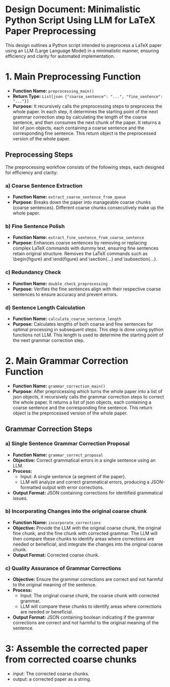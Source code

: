 # Design Document: Minimalistic Python Script Using LLM for LaTeX Paper Preprocessing

This design outlines a Python script intended to preprocess a LaTeX paper using an LLM (Large Language Model) in a minimalistic manner,
ensuring efficiency and clarity for automated implementation.

# 1. Main Preprocessing Function
- **Function Name:** `preprocessing_main()`
- **Return Type:** `List[json {"coarse_sentence": "...", "fine_sentence": "..."}]`
- **Purpose:** It recursively calls the preprocessing steps to preprocess the whole paper. In each step, it determines the starting point of the next grammar correction step by calculating the length of the coarse sentence, and then consumes the next chunk of the paper. It returns a list of json objects, each containing a coarse sentence and the corresponding fine sentence. This return object is the preprocessed version of the whole paper.

## Preprocessing Steps

The preprocessing workflow consists of the following steps, each designed for efficiency and clarity:

### a) Coarse Sentence Extraction
- **Function Name:** `extract_coarse_sentence_from_queue`
- **Purpose:** Breaks down the paper into manageable coarse chunks (coarse sentences). Different coarse chunks consecutively make up the whole paper.

### b) Fine Sentence Polish
- **Function Name:** `extract_fine_sentence_from_coarse_sentence`
- **Purpose:** Enhances coarse sentences by removing or replacing complex LaTeX commands with dummy text, ensuring fine sentences retain original structure. Removes the LaTeX commands such as \begin{figure} and \end{figure} and \section{...} and \subsection{...}.

### c) Redundancy Check
- **Function Name:** `double_check_preprocessing`
- **Purpose:** Verifies the fine sentences align with their respective coarse sentences to ensure accuracy and prevent errors.

### d) Sentence Length Calculation
- **Function Name:** `calculate_coarse_sentence_length`
- **Purpose:** Calculates lengths of both coarse and fine sentences for optimal processing in subsequent steps. This step is done using python functions not LLM. This length is used to determine the starting point of the next grammar correction step.


# 2. Main Grammar Correction Function
- **Function Name:** `grammar_correction_main()`
- **Purpose:** After preprocessing which turns the whole paper into a list of json objects, it recursively calls the grammar correction steps to correct the whole paper. It returns a list of json objects, each containing a coarse sentence and the corresponding fine sentence. This return object is the preprocessed version of the whole paper.

## Grammar Correction Steps

### a) Single Sentence Grammar Correction Proposal
- **Function Name:** `grammar_correct_proposal`
- **Objective:** Correct grammatical errors in a single sentence using an LLM.
- **Process:**
  - Input: A single sentence (a segment of the paper).
  - LLM will analyze and correct grammatical errors, producing a JSON-formatted output with error corrections.
- **Output Format:** JSON containing corrections for identified grammatical issues.

### b) Incorporating Changes into the original coarse chunk
- **Function Name:** `incorporate_corrections`
- **Objective:** Provide the LLM with the original coarse chunk, the original fine chunk, and the fine chunk with corrected grammar. The LLM will then compare these chunks to identify areas where corrections are needed or beneficial, and integrate the changes into the original coarse chunk.
- **Output Format:** Corrected coarse chunk.

### c) Quality Assurance of Grammar Corrections
- **Objective:** Ensure the grammar corrections are correct and not harmful to the original meaning of the sentence.
- **Process:**
  - Input: The original coarse chunk, the coarse chunk with corrected grammar.
  - LLM will compare these chunks to identify areas where corrections are needed or beneficial.
- **Output Format:** JSON containing boolean indicating if the grammar corrections are correct and not harmful to the original meaning of the sentence.

# 3: Assemble the corrected paper from corrected coarse chunks
 - input: The corrected coarse chunks.
 - output: a corrected paper as a string.


